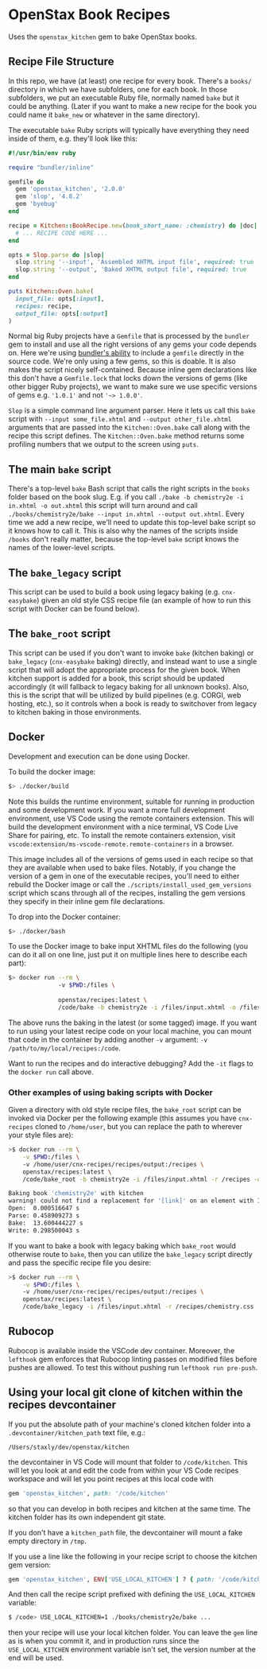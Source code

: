 # OpenStax Book Recipes

Uses the `openstax_kitchen` gem to bake OpenStax books.

## Recipe File Structure

In this repo, we have (at least) one recipe for every book.  There's a `books/` directory in which we have subfolders, one for each book.  In those subfolders, we put an executable Ruby file, normally named `bake` but it could be anything.  (Later if you want to make a new recipe for the book you could name it `bake_new` or whatever in the same directory).

The executable `bake` Ruby scripts will typically have everything they need inside of them, e.g. they'll look like this:

```ruby
#!/usr/bin/env ruby

require "bundler/inline"

gemfile do
  gem 'openstax_kitchen', '2.0.0'
  gem 'slop', '4.8.2'
  gem 'byebug'
end

recipe = Kitchen::BookRecipe.new(book_short_name: :chemistry) do |doc|
  # ... RECIPE CODE HERE ...
end

opts = Slop.parse do |slop|
  slop.string '--input', 'Assembled XHTML input file', required: true
  slop.string '--output', 'Baked XHTML output file', required: true
end

puts Kitchen::Oven.bake(
  input_file: opts[:input],
  recipes: recipe,
  output_file: opts[:output]
)
```

Normal big Ruby projects have a `Gemfile` that is processed by the `bundler` gem to install and use all the right versions of any gems your code depends on.  Here we're using [bundler's ability](https://bundler.io/guides/bundler_in_a_single_file_ruby_script.html) to include a `gemfile` directly in the source code.  We're only using a few gems, so this is doable.  It is also makes the script nicely self-contained.  Because inline gem declarations like this don't have a `Gemfile.lock` that locks down the versions of gems (like other bigger Ruby projects), we want to make sure we use specific versions of gems e.g. `'1.0.1'` and not `'~> 1.0.0'`.

`Slop` is a simple command line argument parser.  Here it lets us call this `bake` script with `--input some_file.xhtml` and `--output other_file.xhtml` arguments that are passed into the `Kitchen::Oven.bake` call along with the recipe this script defines.  The `Kitchen::Oven.bake` method returns some profiling numbers that we output to the screen using `puts`.

## The main `bake` script

There's a top-level `bake` Bash script that calls the right scripts in the `books` folder based on the book slug.  E.g. if you call `./bake -b chemistry2e -i in.xhtml -o out.xhtml` this script will turn around and call `./books/chemistry2e/bake --input in.xhtml --output out.xhtml`.  Every time we add a new recipe, we'll need to update this top-level bake script so it knows how to call it.  This is also why the names of the scripts inside `/books` don't really matter, because the top-level `bake` script knows the names of the lower-level scripts.

## The `bake_legacy` script

This script can be used to build a book using legacy baking (e.g. `cnx-easybake`) given an old style CSS recipe file (an example of how to run this script with Docker can be found below).

## The `bake_root` script

This script can be used if you don't want to invoke `bake` (kitchen baking) or `bake_legacy` (`cnx-easybake` baking) directly, and instead want to use a single script that will adopt the appropriate process for the given book. When kitchen support is added for a book, this script should be updated accordingly (it will fallback to legacy baking for all unknown books). Also, this is the script that will be utilized by build pipelines (e.g. CORGI, web hosting, etc.), so it controls when a book is ready to switchover from legacy to kitchen baking in those environments.

## Docker

Development and execution can be done using Docker.

To build the docker image:

```bash
$> ./docker/build
```

Note this builds the runtime environment, suitable for running in production and some development work.  If you want a more full development environment, use VS Code using the remote containers extension.  This will build the development environment with a nice terminal, VS Code Live Share for pairing, etc.  To install the remote containers extension, visit `vscode:extension/ms-vscode-remote.remote-containers` in a browser.

This image includes all of the versions of gems used in each recipe so that they are available when used to bake files.  Notably, if you change the version of a gem in one of the executable recipes, you'll need to either rebuild the Docker image or call the `./scripts/install_used_gem_versions` script which scans through all of the recipes, installing the gem versions they specify in their inline gem file declarations.

To drop into the Docker container:

```bash
$> ./docker/bash
```

To use the Docker image to bake input XHTML files do the following (you can do it all on one line, just put it on multiple lines here to describe each part):

```bash
$> docker run --rm \                                                                # Remove container after the run
              -v $PWD:/files \                                                      # Mount the current host directory as /files so we can put files
                                                                                    #   in and get them out
              openstax/recipes:latest \                                             # The image ID (could use a specific tagged image instead of "latest")
              /code/bake -b chemistry2e -i /files/input.xhtml -o /files/baked.xhtml # The call to the main `bake` script
```

The above runs the baking in the latest (or some tagged) image.  If you want to run using your latest recipe code on your local machine, you can mount that code in the container by adding another `-v` argument: `-v /path/to/my/local/recipes:/code`.

Want to run the recipes and do interactive debugging?  Add the `-it` flags to the `docker run` call above.

### Other examples of using baking scripts with Docker

Given a directory with old style recipe files, the `bake_root` script can be invoked via Docker per the following example (this assumes you have `cnx-recipes` cloned to `/home/user`, but you can replace the path to wherever your style files are):

```bash
>$ docker run --rm \
    -v $PWD:/files \                                                                        # Mount the current directory as /files
    -v /home/user/cnx-recipes/recipes/output:/recipes \                                     # Mount the directory with old style recipes as /recipes
    openstax/recipes:latest \
    /code/bake_root -b chemistry2e -i /files/input.xhtml -r /recipes -o /files/baked.xhtml  # Invoke the `bake_root` script

Baking book 'chemistry2e' with kitchen
warning! could not find a replacement for '[link]' on an element with ID 'auto_f7224d2a-76cb-49f8-91ba-915271b912af_fs-idp283136'
Open:  0.000516647 s
Parse: 0.458909273 s
Bake:  13.600444227 s
Write: 0.298500043 s
```

If you want to bake a book with legacy baking which `bake_root` would otherwise route to `bake`, then you can utilize the `bake_legacy` script directly and pass the specific recipe file you desire:

```bash
>$ docker run --rm \
    -v $PWD:/files \                                                                         # Mount the current directory as /files
    -v /home/user/cnx-recipes/recipes/output:/recipes \                                      # Mount the directory with old style recipes as /recipes
    openstax/recipes:latest \
    /code/bake_legacy -i /files/input.xhtml -r /recipes/chemistry.css -o /files/baked.xhtml  # Invoke the `bake_legacy` script
```

## Rubocop

Rubocop is available inside the VSCode dev container.  Moreover, the `lefthook` gem enforces that Rubocop linting passes on modified files before pushes are allowed.  To test this without pushing run `lefthook run pre-push`.

## Using your local git clone of kitchen within the recipes devcontainer

If you put the absolute path of your machine's cloned kitchen folder into a `.devcontainer/kitchen_path` text file, e.g.:

```
/Users/staxly/dev/openstax/kitchen
```

the devcontainer in VS Code will mount that folder to `/code/kitchen`.  This will let you look at and edit the code from within your VS Code recipes workspace and will let you point recipes at this local code with

```ruby
gem 'openstax_kitchen', path: '/code/kitchen'
```

so that you can develop in both recipes and kitchen at the same time.  The kitchen folder has its own independent git state.

If you don't have a `kitchen_path` file, the devcontainer will mount a fake empty directory in `/tmp`.

If you use a line like the following in your recipe script to choose the kitchen gem version:

```ruby
gem 'openstax_kitchen', ENV['USE_LOCAL_KITCHEN'] ? { path: '/code/kitchen' } : '2.0.0'
```

And then call the recipe script prefixed with defining the `USE_LOCAL_KITCHEN` variable:

```bash
$ /code> USE_LOCAL_KITCHEN=1 ./books/chemistry2e/bake ...
```

then your recipe will use your local kitchen folder.  You can leave the `gem` line as is when you commit it, and in production runs since the `USE_LOCAL_KITCHEN` environment variable isn't set, the version number at the end will be used.
